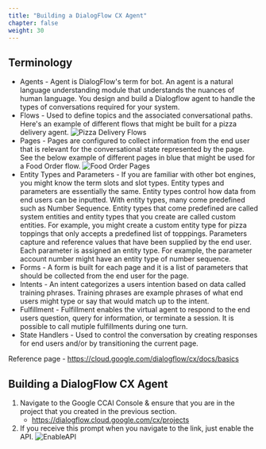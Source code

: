 ```yaml
---
title: "Building a DialogFlow CX Agent"
chapter: false
weight: 30
---
```

## Terminology
- Agents - Agent is DialogFlow's term for bot. An agent is a natural language understanding module that understands the nuances of human language. You design and build a Dialogflow agent to handle the types of conversations required for your system.
- Flows - Used to define topics and the associated conversational paths. Here's an example of different flows that might be built for a pizza delivery agent.
![Pizza Delivery Flows](/images/PizzaDeliveryFlows.jpg)
- Pages - Pages are configured to collect information from the end user that is relevant for the conversational state represented by the page. See the below example of different pages in blue that might be used for a Food Order flow. 
![Food Order Pages](/images/foodOrderPages.jpg)
- Entity Types and Parameters - If you are familiar with other bot engines, you might know the term slots and slot types. Entity types and parameters are essentially the same. Entity types control how data from end users can be inputted. With entity types, many come predefined such as Number Sequence. Entity types that come predefined are called system entities and entity types that you create are called custom entities. For example, you might create a custom entity type for pizza toppings that only accepts a predefined list of topppings. Parameters capture and reference values that have been supplied by the end user. Each parameter is assigned an entity type. For example, the parameter account number might have an entity type of number sequence. 
- Forms - A form is built for each page and it is a list of parameters that should be collected from the end user for the page.
- Intents - An intent categorizes a users intention based on data called training phrases. Training phrases are example phrases of what end users might type or say that would match up to the intent.
- Fulfillment - Fulfillment enables the virtual agent to respond to the end users question, query for information, or terminate a session. It is possible to call mutiple fulfillments during one turn.
- State Handlers - Used to control the conversation by creating responses for end users and/or by transitioning the current page.

Reference page - https://cloud.google.com/dialogflow/cx/docs/basics 


## Building a DialogFlow CX Agent

1. Navigate to the Google CCAI Console & ensure that you are in the project that you created in the previous section. 
    - https://dialogflow.cloud.google.com/cx/projects
2. If you receive this prompt when you navigate to the link, just enable the API.
![EnableAPI](/images/EnableAPI.jpg)
